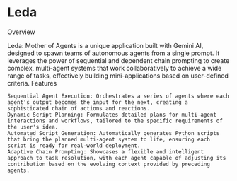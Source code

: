 # Leda

Overview

Leda: Mother of Agents is a unique application built with Gemini AI, designed to spawn teams of autonomous agents from a single prompt. It leverages the power of sequential and dependent chain prompting to create complex, multi-agent systems that work collaboratively to achieve a wide range of tasks, effectively building mini-applications based on user-defined criteria.
Features

    Sequential Agent Execution: Orchestrates a series of agents where each agent's output becomes the input for the next, creating a sophisticated chain of actions and reactions.
    Dynamic Script Planning: Formulates detailed plans for multi-agent interactions and workflows, tailored to the specific requirements of the user's idea.
    Automated Script Generation: Automatically generates Python scripts that bring the planned multi-agent system to life, ensuring each script is ready for real-world deployment.
    Adaptive Chain Prompting: Showcases a flexible and intelligent approach to task resolution, with each agent capable of adjusting its contribution based on the evolving context provided by preceding agents.
